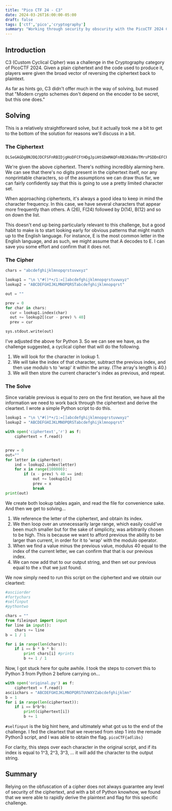 ```yaml
---
title: "Pico CTF 24 - C3"
date: 2024-03-26T16:00:00-05:00
draft: false
tags: ['ctf','pico','cryptography']
summary: "Working through security by obscurity with the PicoCTF 2024 C3 challenge."
---
```


## Introduction

C3 (Custom Cyclical Cipher) was a challenge in the Cryptography category of PicoCTF 2024. Given a plain ciphertext and the code used to produce it, players were given the broad vector of reversing the ciphertext back to plaintext.

As far as hints go, C3 didn't offer much in the way of solving, but mused that "Modern crypto schemes don't depend on the encoder to be secret, but this one does."

## Solving

This is a relatively straightforward solve, but it actually took me a bit to get to the bottom of the solution for reasons we'll discuss in a bit.

### The Ciphertext

```plaintext
DLSeGAGDgBNJDQJDCFSFnRBIDjgHoDFCFtHDgJpiHtGDmMAQFnRBJKkBAsTMrsPSDDnEFCFtIbEDtDCIbFCFtHTJDKerFldbFObFCFtLBFkBAAAPFnRBJGEkerFlcPgKkImHnIlATJDKbTbFOkdNnsgbnJRMFnRBNAFkBAAAbrcbTKAkOgFpOgFpOpkBAAAAAAAiClFGIPFnRBaKliCgClFGtIBAAAAAAAOgGEkImHnIl
```

We're given the above ciphertext. There's nothing incredibly alarming here. We can see that there's no digits present in the ciphertext itself, nor any nonprintable characters, so of the assumptions we can draw thus far, we can fairly confidently say that this is going to use a pretty limited character set.

When approaching ciphertexts, it's always a good idea to keep in mind the character frequency. In this case, we have several characters that appear more frequently than others. A (26), F(24) followed by D(14), B(12) and so on down the list.

This doesn't end up being particularly relevant to this challenge, but a good habit to make is to start looking early for obvious patterns that might match up to the English language. For instance, E is the most common letter in the English language, and as such, we might assume that A decodes to E. I can save you some effort and confirm that it does not.

### The Cipher

```python
chars = "abcdefghijklmnopqrstuvwxyz"

lookup1 = "\n \"#()*+/1:=[]abcdefghijklmnopqrstuvwxyz"
lookup2 = "ABCDEFGHIJKLMNOPQRSTabcdefghijklmnopqrst"

out = ""

prev = 0
for char in chars:
  cur = lookup1.index(char)
  out += lookup2[(cur - prev) % 40]
  prev = cur

sys.stdout.write(out)
```

I've adjusted the above for Python 3. So we can see we have, as the challenge suggested, a cyclical cipher that will do the following.

1. We will look for the character in lookup 1.
2. We will take the index of that character, subtract the previous index, and then use modulo `%` to 'wrap' it within the array. (The array's length is 40.)
3. We will then store the current character's index as previous, and repeat.

### The Solve

Since variable previous is equal to zero on the first iteration, we have all the information we need to work back through the ciphertext and derive the cleartext. I wrote a simple Python script to do this.

```python
lookup1 = "\n \"#()*+/1:=[]abcdefghijklmnopqrstuvwxyz"
lookup2 = "ABCDEFGHIJKLMNOPQRSTabcdefghijklmnopqrst"

with open('ciphertext','r') as f:
    ciphertext = f.read()


prev = 0
out=""
for letter in ciphertext:
    ind = lookup2.index(letter)
    for x in range(100000):
        if (x - prev) % 40 == ind:
            out += lookup1[x]
            prev = x
            break
print(out)
```

We create both lookup tables again, and read the file for convenience sake.
And then we get to solving...

1. We reference the letter of the ciphertext, and obtain its index.
2. We then loop over an unnecessarily large range, which easily could've been much smaller but for the sake of simplicity, was arbitrarily chosen to be high. This is because we want to afford previous the ability to be larger than current, in order for it to 'wrap' with the modulo operator.
3. When we find a value minus the previous value, modulus 40 equal to the index of the current letter, we can confirm that that is our previous index.
4. We can now add that to our output string, and then set our previous equal to the `x` that we just found.

We now simply need to run this script on the ciphertext and we obtain our cleartext:

```python
#asciiorder
#fortychars
#selfinput
#pythontwo

chars = ""
from fileinput import input
for line in input():
    chars += line
b = 1 / 1

for i in range(len(chars)):
    if i == b * b * b:
        print chars[i] #prints
        b += 1 / 1
```

Now, I got stuck here for quite awhile. I took the steps to convert this to Python 3 from Python 2 before carrying on...

```python
with open('original.py') as f:
    ciphertext = f.read()
asciichars = "ABCDEFGHIJKLMNOPQRSTUVWXYZabcdefghijklmn"
b = 1
for i in range(len(ciphertext)):
    if i == b*b*b:
        print(ciphertext[i])
        b += 1
```

`#selfinput` is the big hint here, and ultimately what got us to the end of the challenge. I fed the cleartext that we reversed from step 1 into the remade Python3 script, and I was able to obtain the flag. `picoCTF{adlibs}`

For clarity, this steps over each character in the original script, and if its index is equal to 1^3, 2^3, 3^3, ... it will add the character to the output string.

## Summary

Relying on the obfuscation of a cipher does not always guarantee any level of security of the ciphertext, and with a bit of Python knowhow, we found that we were able to rapidly derive the plaintext and flag for this specific challenge.
